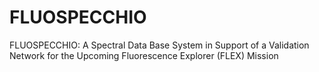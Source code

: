 # FLUOSPECCHIO
FLUOSPECCHIO: A Spectral Data Base System in Support of a Validation Network for the Upcoming Fluorescence Explorer (FLEX) Mission
